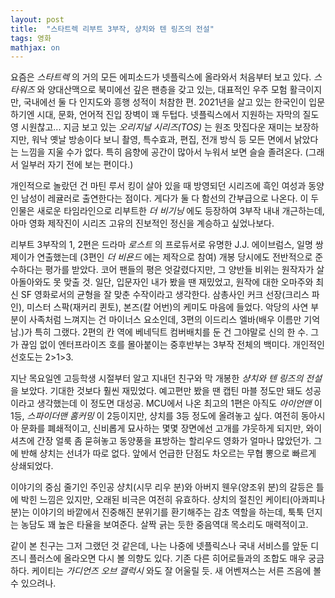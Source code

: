 ```yaml
---
layout: post
title:  "스타트렉 리부트 3부작, 샹치와 텐 링즈의 전설"
tags: 영화
mathjax: on
---
```

요즘은 _스타트렉_ 의 거의 모든 에피소드가 넷플릭스에 올라와서 처음부터 보고 있다.
_스타워즈_ 와 양대산맥으로 북미에선 깊은 팬층을 갖고 있는, 대표적인 우주 모험 활극이지만, 국내에선 둘 다 인지도와 흥행 성적이 처참한 편.
2021년을 살고 있는 한국인이 입문하기엔 시대, 문화, 언어적 진입 장벽이 꽤 두텁다. 넷플릭스에서 지원하는 자막의 질도 영 시원찮고...
지금 보고 있는 _오리지널 시리즈(TOS)_ 는 원조 맛집다운 재미는 보장하지만, 워낙 옛날 방송이다 보니 촬영, 특수효과, 편집, 전개 방식 등 모든 면에서 낡았다는 느낌을 지울 수가 없다.
특히 음향에 공간이 많아서 누워서 보면 슬슬 졸려온다. (그래서 일부러 자기 전에 보는 편이다.)

개인적으로 놀랐던 건 마틴 루서 킹이 살아 있을 때 방영되던 시리즈에 흑인 여성과 동양인 남성이 레귤러로 출연한다는 점이다. 게다가 둘 다 함선의 간부급으로 나온다.
이 두 인물은 새로운 타임라인으로 리부트한 _더 비기닝_ 에도 등장하여 3부작 내내 개근하는데, 아마 영화 제작진이 시리즈 고유의 진보적인 정신을 계승하고 싶었나보다.

리부트 3부작의 1, 2편은 드라마 _로스트_ 의 프로듀서로 유명한 J.J. 에이브럼스, 일명 쌍제이가 연출했는데 (3편인 _더 비욘드_ 에는 제작으로 참여)
개봉 당시에도 전반적으로 준수하다는 평가를 받았다. 코어 팬들의 평은 엇갈렸다지만, 그 양반들 비위는 원작자가 살아돌아와도 못 맞출 것.
일단, 입문자인 내가 봤을 땐 재밌었고, 원작에 대한 오마주와 최신 SF 영화로서의 균형을 잘 맞춘 수작이라고 생각한다.
삼총사인 커크 선장(크리스 파인), 미스터 스팍(재커리 퀸토), 본즈(칼 어번)의 케미도 마음에 들었다.
악당의 사연 부분이 사족처럼 느껴지는 건 마이너스 요소인데, 3편의 이드리스 엘바(배우 이름만 기억 남.)가 특히 그랬다.
2편의 칸 역에 베네딕트 컴버배치를 둔 건 그야말로 신의 한 수. 그가 끊임 없이 엔터프라이즈 호를 몰아붙이는 중후반부는 3부작 전체의 백미다. 
개인적인 선호도는 2>1>3.

지난 목요일엔 고등학생 시절부터 알고 지내던 친구와 막 개봉한 _샹치와 텐 링즈의 전설_ 을 보았다.
기대한 것보다 훨씬 재밌었다. 예고편만 봤을 땐 캡틴 마블 정도만 돼도 성공이라고 생각했는데 이 정도면 대성공.
MCU에서 나온 최고의 1편은 아직도 _아이언맨_ 이 1등, _스파이더맨 홈커밍_ 이 2등이지만, 샹치를 3등 정도에 올려놓고 싶다.
여전히 동아시아 문화를 폐쇄적이고, 신비롭게 묘사하는 몇몇 장면에선 고개를 갸웃하게 되지만,
와이셔츠에 간장 얼룩 좀 묻혀놓고 동양풍을 표방하는 할리우드 영화가 얼마나 많았던가. 그에 반해 샹치는 선녀가 따로 없다.
앞에서 언급한 단점도 차오르는 무협 뽕으로 빠르게 상쇄되었다. 

이야기의 중심 줄기인 주인공 샹치(시무 리우 분)와 아버지 웬우(양조위 분)의 갈등은 틀에 박힌 느낌은 있지만, 오래된 비극은 여전히 유효하다.
샹치의 절친인 케이티(아콰피나 분)는 이야기의 바깥에서 진중해진 분위기를 환기해주는 감초 역할을 하는데, 툭툭 던지는 농담도 꽤 높은 타율을 보여준다. 살짝 긁는 듯한 중음역대 목소리도 매력적이고.

같이 본 친구는 그저 그랬던 것 같은데, 나는 나중에 넷플릭스나 국내 서비스를 앞둔 디즈니 플러스에 올라오면 다시 볼 의향도 있다.
기존 다른 히어로들과의 조합도 매우 궁금하다. 케이티는 _가디언즈 오브 갤럭시_ 와도 잘 어울릴 듯. 새 어벤져스는 서른 즈음에 볼 수 있으려나.
